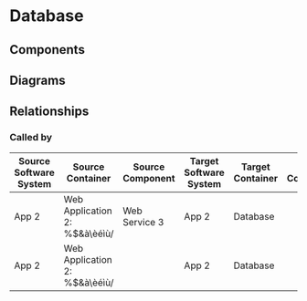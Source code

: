 # Database

## Components

## Diagrams


## Relationships

### Called by

| Source Software System | Source Container | Source Component | Target Software System | Target Container | Target Component | Description |
| --- | --- | --- | --- | --- | --- | --- |
| App 2 | Web Application 2: []()%$&à\èéìù/ | Web Service 3 | App 2 | Database |  |  |
| App 2 | Web Application 2: []()%$&à\èéìù/ |  | App 2 | Database |  |  |

